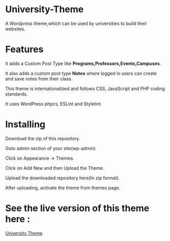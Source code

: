 # University-Theme
A Wordpress theme,which can be used by universities to build their websites.

# Features
It adds a Custom Post Type like **Programs,Professors,Events,Campuses**.

It also adds a custom post type **Notes** where logged in users can create and save notes from their class.

This theme is internationalized and follows CSS, JavaScript and PHP coding standards.

It uses WordPress phpcs, ESLint and Stylelint.

# Installing
Download the zip of this repository. 

Goto admin section of your site(wp-admin)

Click on Appearance -> Themes.

Click on Add New and then Upload the Theme.

Upload the downloaded repository here(In zip format).

After uploading, activate the theme from themes page.

# See the live version of this theme here : 
[University Theme](http://65.0.132.49/)
